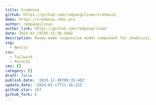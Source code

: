 ```yaml
---
title: Credenza
github: https://github.com/redpangilinan/credenza
demo: https://credenza.rdev.pro
author: redpangilinan
author_link: https://github.com/redpangilinan
date: 2024-02-19T05:31:30.249Z
description: Ready-made responsive modal component for shadcn/ui.
ssg:
  - Nextjs
css:
  - Tailwind
  - PostCSS
cms: []
category: []
draft: false
publish_date: '2023-12-30T09:35:48Z'
update_date: '2024-03-17T11:16:23Z'
github_star: 107
github_fork: 6
---
```

